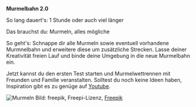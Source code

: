 **Murmelbahn 2.0**

So lang dauert's: 1 Stunde oder auch viel länger

Das brauchst du: Murmeln, alles mögliche

So geht's: Schnappe dir alle Murmeln sowie eventuell vorhandene Murmnelbahn und erweitere diese um zusätzliche Strecken.
Lasse deiner Kreativität freien Lauf und binde deine Umgebung in die neue Murmelbahn ein.

Jetzt kannst du den ersten Test starten und Murmelwettrennen mit Freunden und Familie veranstalten.
Solltest du noch keine Ideen haben, Inspiration gibt es zu genüge auf [Youtube](https://www.youtube.com/watch?v=R48BGaVMBUU).

![Murmeln](https://image.freepik.com/fotos-kostenlos/viele-bunten-transparenten-marmore-auf-weissem-hintergrund_23-2147873806.jpg)
Bild: freepik, Freepi-Lizenz, [Freepik](https://de.freepik.com/fotos-kostenlos/viele-bunten-transparenten-marmore-auf-weissem-hintergrund_2751320.htm#query=Murmeln&position=1)
